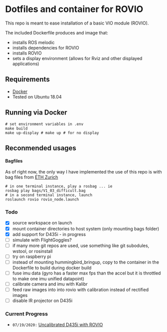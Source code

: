 Dotfiles and container for ROVIO
========

This repo is meant to ease installation of a basic VIO module (ROVIO).

The included Dockerfile produces and image that:
 - installs ROS melodic
 - installs dependencies for ROVIO
 - installs ROVIO
 - sets a display environment (allows for Rviz and other displayed applications)

## Requirements
 - [Docker](https://docs.docker.com/get-docker/)
 - Tested on Ubuntu 18.04

## Running via Docker

```shell
# set environment variables in .env
make build
make up-display # make up # for no display
```

## Reconmended usages

#### Bagfiles
As of right now, the only way I have implemented the use of this repo is with bag files from [ETH Zurich](https://projects.asl.ethz.ch/datasets/doku.php?id=kmavvisualinertialdatasets)

```shell
# in one terminal instance, play a rosbag ... ie
rosbag play bags/V1_03_difficult.bag
# in a second terminal instance, launch 
roslaunch rovio rovio_node.launch
```

### Todo
- [x] source workspace on launch
- [x] mount container directories to host system (only mounting bags folder)
- [x] add support for D435i - in progress
- [ ] simulate with FlightGoggles?
- [ ] if many more git repos are used, use something like git subodules, wstool, or rosinstall
- [ ] try on raspberry pi
- [ ] instead of mounting hummingbird_bringup, copy to the container in the Dockerfile to build during docker build
- [ ] fuse imu data (gyro has a faster max fps than the accel but it is throttled to make one imu unified datapoint)
- [ ] calibrate camera and imu with Kalibr
- [ ] feed raw images into into rovio with calibration instead of rectified images
- [ ] disable IR projector on D435i

### Current Progress
- `07/19/2020:` [Uncalibrated D435i with ROVIO](https://drive.google.com/file/d/1-D7BJQ109dQNYXzZPIWAQNCqemv22a61/view?usp=sharing)
